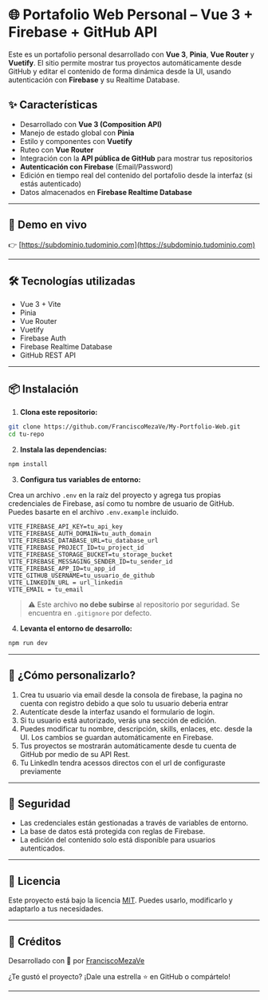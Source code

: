 # 🌐 Portafolio Web Personal – Vue 3 + Firebase + GitHub API

Este es un portafolio personal desarrollado con **Vue 3**, **Pinia**, **Vue Router** y **Vuetify**. El sitio permite mostrar tus proyectos automáticamente desde GitHub y editar el contenido de forma dinámica desde la UI, usando autenticación con **Firebase** y su Realtime Database.

## ✨ Características

- Desarrollado con **Vue 3 (Composition API)**
- Manejo de estado global con **Pinia**
- Estilo y componentes con **Vuetify**
- Ruteo con **Vue Router**
- Integración con la **API pública de GitHub** para mostrar tus repositorios
- **Autenticación con Firebase** (Email/Password)
- Edición en tiempo real del contenido del portafolio desde la interfaz (si estás autenticado)
- Datos almacenados en **Firebase Realtime Database**

---

## 🚀 Demo en vivo

👉 [https://subdominio.tudominio.com](https://subdominio.tudominio.com)

---

## 🛠️ Tecnologías utilizadas

- Vue 3 + Vite
- Pinia
- Vue Router
- Vuetify
- Firebase Auth
- Firebase Realtime Database
- GitHub REST API

---

## 📦 Instalación

1. **Clona este repositorio:**

```bash
git clone https://github.com/FranciscoMezaVe/My-Portfolio-Web.git
cd tu-repo
```

2. **Instala las dependencias:**

```bash
npm install
```

3. **Configura tus variables de entorno:**

Crea un archivo `.env` en la raíz del proyecto y agrega tus propias credenciales de Firebase, así como tu nombre de usuario de GitHub.  
Puedes basarte en el archivo `.env.example` incluido.

```env
VITE_FIREBASE_API_KEY=tu_api_key
VITE_FIREBASE_AUTH_DOMAIN=tu_auth_domain
VITE_FIREBASE_DATABASE_URL=tu_database_url
VITE_FIREBASE_PROJECT_ID=tu_project_id
VITE_FIREBASE_STORAGE_BUCKET=tu_storage_bucket
VITE_FIREBASE_MESSAGING_SENDER_ID=tu_sender_id
VITE_FIREBASE_APP_ID=tu_app_id
VITE_GITHUB_USERNAME=tu_usuario_de_github
VITE_LINKEDIN_URL = url_linkedin
VITE_EMAIL = tu_email
```

> ⚠️ Este archivo **no debe subirse** al repositorio por seguridad. Se encuentra en `.gitignore` por defecto.

4. **Levanta el entorno de desarrollo:**

```bash
npm run dev
```

---

## 🧪 ¿Cómo personalizarlo?

1. Crea tu usuario via email desde la consola de firebase, la pagina no cuenta con registro debido a que solo tu usuario deberia entrar
2. Autentícate desde la interfaz usando el formulario de login.
3. Si tu usuario está autorizado, verás una sección de edición.
4. Puedes modificar tu nombre, descripción, skills, enlaces, etc. desde la UI. Los cambios se guardan automáticamente en Firebase.
5. Tus proyectos se mostrarán automáticamente desde tu cuenta de GitHub por medio de su API Rest.
6. Tu LinkedIn tendra acessos directos con el url de configuraste previamente

---

## 🔐 Seguridad

- Las credenciales están gestionadas a través de variables de entorno.
- La base de datos está protegida con reglas de Firebase.
- La edición del contenido solo está disponible para usuarios autenticados.

---

## 📄 Licencia

Este proyecto está bajo la licencia [MIT](LICENSE). Puedes usarlo, modificarlo y adaptarlo a tus necesidades.

---

## 🙌 Créditos

Desarrollado con 💙 por [FranciscoMezaVe](https://github.com/FranciscoMezaVe)

¿Te gustó el proyecto? ¡Dale una estrella ⭐ en GitHub o compártelo!

---
